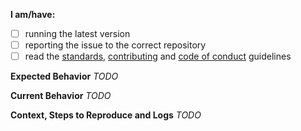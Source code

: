 **I am/have:**
  - [ ] running the latest version
  - [ ] reporting the issue to the correct repository
  - [ ] read the [standards](../blob/develop/.github/STANDARDS.md),
  [contributing](../blob/develop/.github/CONTRIBUTING.md) and
  [code of conduct](../blob/develop/.github/CODE_OF_CONDUCT.md) guidelines

**Expected Behavior**
_TODO_

**Current Behavior**
_TODO_

**Context, Steps to Reproduce and Logs**
_TODO_
